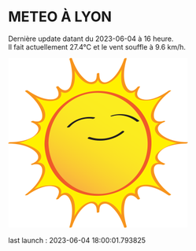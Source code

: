 # METEO À LYON

Dernière update datant du 2023-06-04 à 16 heure.  
Il fait actuellement 27.4°C et le vent souffle à 9.6 km/h.      

![](./.github/sun.png)

last launch : 2023-06-04 18:00:01.793825
